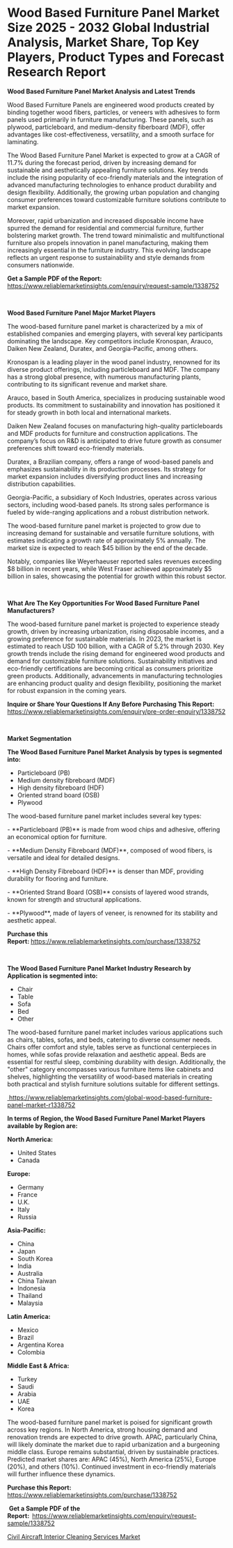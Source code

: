 <p><h1>Wood Based Furniture Panel Market Size 2025 - 2032 Global Industrial Analysis, Market Share, Top Key Players, Product Types and Forecast Research Report</h1></p><p><strong>Wood Based Furniture Panel Market Analysis and Latest Trends</strong></p>
<p><p>Wood Based Furniture Panels are engineered wood products created by binding together wood fibers, particles, or veneers with adhesives to form panels used primarily in furniture manufacturing. These panels, such as plywood, particleboard, and medium-density fiberboard (MDF), offer advantages like cost-effectiveness, versatility, and a smooth surface for laminating.</p><p>The Wood Based Furniture Panel Market is expected to grow at a CAGR of 11.7% during the forecast period, driven by increasing demand for sustainable and aesthetically appealing furniture solutions. Key trends include the rising popularity of eco-friendly materials and the integration of advanced manufacturing technologies to enhance product durability and design flexibility. Additionally, the growing urban population and changing consumer preferences toward customizable furniture solutions contribute to market expansion. </p><p>Moreover, rapid urbanization and increased disposable income have spurred the demand for residential and commercial furniture, further bolstering market growth. The trend toward minimalistic and multifunctional furniture also propels innovation in panel manufacturing, making them increasingly essential in the furniture industry. This evolving landscape reflects an urgent response to sustainability and style demands from consumers nationwide.</p></p>
<p><strong>Get a Sample PDF of the Report:&nbsp;</strong> <a href="https://www.reliablemarketinsights.com/enquiry/request-sample/1338752?utm_campaign=3312&utm_medium=2&utm_source=Github&utm_content=ia&utm_term=27032025&utm_id=wood-based-furniture-panel">https://www.reliablemarketinsights.com/enquiry/request-sample/1338752</a></p>
<p>&nbsp;</p>
<p><strong>Wood Based Furniture Panel Major Market Players</strong></p>
<p><p>The wood-based furniture panel market is characterized by a mix of established companies and emerging players, with several key participants dominating the landscape. Key competitors include Kronospan, Arauco, Daiken New Zealand, Duratex, and Georgia-Pacific, among others.</p><p>Kronospan is a leading player in the wood panel industry, renowned for its diverse product offerings, including particleboard and MDF. The company has a strong global presence, with numerous manufacturing plants, contributing to its significant revenue and market share.</p><p>Arauco, based in South America, specializes in producing sustainable wood products. Its commitment to sustainability and innovation has positioned it for steady growth in both local and international markets.</p><p>Daiken New Zealand focuses on manufacturing high-quality particleboards and MDF products for furniture and construction applications. The company’s focus on R&D is anticipated to drive future growth as consumer preferences shift toward eco-friendly materials.</p><p>Duratex, a Brazilian company, offers a range of wood-based panels and emphasizes sustainability in its production processes. Its strategy for market expansion includes diversifying product lines and increasing distribution capabilities.</p><p>Georgia-Pacific, a subsidiary of Koch Industries, operates across various sectors, including wood-based panels. Its strong sales performance is fueled by wide-ranging applications and a robust distribution network.</p><p>The wood-based furniture panel market is projected to grow due to increasing demand for sustainable and versatile furniture solutions, with estimates indicating a growth rate of approximately 5% annually. The market size is expected to reach $45 billion by the end of the decade.</p><p>Notably, companies like Weyerhaeuser reported sales revenues exceeding $8 billion in recent years, while West Fraser achieved approximately $5 billion in sales, showcasing the potential for growth within this robust sector.</p></p>
<p>&nbsp;</p>
<p><strong>What Are The Key Opportunities For Wood Based Furniture Panel Manufacturers?</strong></p>
<p><p>The wood-based furniture panel market is projected to experience steady growth, driven by increasing urbanization, rising disposable incomes, and a growing preference for sustainable materials. In 2023, the market is estimated to reach USD 100 billion, with a CAGR of 5.2% through 2030. Key growth trends include the rising demand for engineered wood products and demand for customizable furniture solutions. Sustainability initiatives and eco-friendly certifications are becoming critical as consumers prioritize green products. Additionally, advancements in manufacturing technologies are enhancing product quality and design flexibility, positioning the market for robust expansion in the coming years.</p></p>
<p><strong>Inquire or Share Your Questions If Any Before Purchasing This Report:</strong> <a href="https://www.reliablemarketinsights.com/enquiry/pre-order-enquiry/1338752?utm_campaign=3312&utm_medium=2&utm_source=Github&utm_content=ia&utm_term=27032025&utm_id=wood-based-furniture-panel">https://www.reliablemarketinsights.com/enquiry/pre-order-enquiry/1338752</a></p>
<p>&nbsp;</p>
<p><strong>Market Segmentation</strong></p>
<p><strong>The Wood Based Furniture Panel Market Analysis by types is segmented into:</strong></p>
<p><ul><li>Particleboard (PB)</li><li>Medium density fibreboard (MDF)</li><li>High density fibreboard (HDF)</li><li>Oriented strand board (OSB)</li><li>Plywood</li></ul></p>
<p><p>The wood-based furniture panel market includes several key types: </p><p>- **Particleboard (PB)** is made from wood chips and adhesive, offering an economical option for furniture. </p><p>- **Medium Density Fibreboard (MDF)**, composed of wood fibers, is versatile and ideal for detailed designs.  </p><p>- **High Density Fibreboard (HDF)** is denser than MDF, providing durability for flooring and furniture.  </p><p>- **Oriented Strand Board (OSB)** consists of layered wood strands, known for strength and structural applications.  </p><p>- **Plywood**, made of layers of veneer, is renowned for its stability and aesthetic appeal.</p></p>
<p><strong>Purchase this Report:&nbsp;</strong><a href="https://www.reliablemarketinsights.com/purchase/1338752?utm_campaign=3312&utm_medium=2&utm_source=Github&utm_content=ia&utm_term=27032025&utm_id=wood-based-furniture-panel">https://www.reliablemarketinsights.com/purchase/1338752</a></p>
<p>&nbsp;</p>
<p><strong>The Wood Based Furniture Panel Market Industry Research by Application is segmented into:</strong></p>
<p><ul><li>Chair</li><li>Table</li><li>Sofa</li><li>Bed</li><li>Other</li></ul></p>
<p><p>The wood-based furniture panel market includes various applications such as chairs, tables, sofas, and beds, catering to diverse consumer needs. Chairs offer comfort and style, tables serve as functional centerpieces in homes, while sofas provide relaxation and aesthetic appeal. Beds are essential for restful sleep, combining durability with design. Additionally, the "other" category encompasses various furniture items like cabinets and shelves, highlighting the versatility of wood-based materials in creating both practical and stylish furniture solutions suitable for different settings.</p></p>
<p><a href="https://www.reliablemarketinsights.com/global-wood-based-furniture-panel-market-r1338752?utm_campaign=3312&utm_medium=2&utm_source=Github&utm_content=ia&utm_term=27032025&utm_id=wood-based-furniture-panel">&nbsp;https://www.reliablemarketinsights.com/global-wood-based-furniture-panel-market-r1338752</a></p>
<p><strong>In terms of Region, the Wood Based Furniture Panel Market Players available by Region are:</strong></p>
<p>
    <p> <strong> North America: </strong>
        <ul>
            <li>United States</li>
            <li>Canada</li>
        </ul>
        </p> 
    <p> <strong> Europe: </strong>
        <ul>
            <li>Germany</li>
            <li>France</li>
            <li>U.K.</li>
            <li>Italy</li>
            <li>Russia</li>
        </ul>
        </p> 
    <p> <strong> Asia-Pacific: </strong>
        <ul>
            <li>China</li>
            <li>Japan</li>
            <li>South Korea</li>
            <li>India</li>
            <li>Australia</li>
            <li>China Taiwan</li>
            <li>Indonesia</li>
            <li>Thailand</li>
            <li>Malaysia</li>
        </ul>
        </p> 
    <p> <strong> Latin America: </strong>
        <ul>
            <li>Mexico</li>
            <li>Brazil</li>
            <li>Argentina Korea</li>
            <li>Colombia</li>
        </ul>
        </p> 
    <p> <strong> Middle East & Africa: </strong>
        <ul>
            <li>Turkey</li>
            <li>Saudi</li>
            <li>Arabia</li>
            <li>UAE</li>
            <li>Korea</li>
        </ul>
    </p>
    </p>
<p><p>The wood-based furniture panel market is poised for significant growth across key regions. In North America, strong housing demand and renovation trends are expected to drive growth. APAC, particularly China, will likely dominate the market due to rapid urbanization and a burgeoning middle class. Europe remains substantial, driven by sustainable practices. Predicted market shares are: APAC (45%), North America (25%), Europe (20%), and others (10%). Continued investment in eco-friendly materials will further influence these dynamics.</p></p>
<p><strong>Purchase this Report: </strong><a href="https://www.reliablemarketinsights.com/purchase/1338752?utm_campaign=3312&utm_medium=2&utm_source=Github&utm_content=ia&utm_term=27032025&utm_id=wood-based-furniture-panel">https://www.reliablemarketinsights.com/purchase/1338752</a></p>
<p>&nbsp;<strong>Get a Sample PDF of the Report:&nbsp;&nbsp;</strong><a href="https://www.reliablemarketinsights.com/enquiry/request-sample/1338752?utm_campaign=3312&utm_medium=2&utm_source=Github&utm_content=ia&utm_term=27032025&utm_id=wood-based-furniture-panel">https://www.reliablemarketinsights.com/enquiry/request-sample/1338752</a></p>
<p><strong></strong></p>
<p><p><a href="https://github.com/casimbrhelck/Market-Research-Report-List-1/blob/main/civil-aircraft-interior-cleaning-services-market.md?utm_campaign=3312&utm_medium=2&utm_source=Github&utm_content=ia&utm_term=27032025&utm_id=wood-based-furniture-panel">Civil Aircraft Interior Cleaning Services Market</a></p></p>